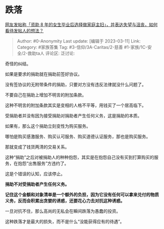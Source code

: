 # 跌落
[网友发帖称「资助 8 年的女生毕业后选择做家庭主妇」，并表达失望与沮丧，如何看待发帖人的想法？](https://www.zhihu.com/question/587886963/answer/2931548568)

> Author: #0-Anonymity
> Last update: [编辑于 2023-03-11]
> Link:
> Category: #家族答集
> Tag: #3-信仰/3A-Caritas/2-慈善 #1-家族/1C-安全/2-救助ta人
> 评论区:
> 泛讨论:

奇怪的纠结。

如果是要求的捐助就在捐助前签好协议。

没有签协议的无附带条件的捐助，只要对方没有违反法律就没什么问题了。

不要自己在捐助上增加不明言的附加条款。

这种不明言的附加条款其实是变相的人格不平等，用钱买了一个居高临下。

受捐助者并没有因为接受捐助对捐助者产生任何义务，这是捐助的本质。

如果有，那么这个捐助立刻变性为购买服务。

哪怕是购买感激服务、购买认可服务、购买道德认证服务，那也是购买服务。

那就变成了钱货两清的交易关系。

这种“捐助”之后对被捐助人的种种抱怨，其实是在抱怨自己没有买到打算购买的服务，在抱怨“出售服务”方违约了。

这是个错误的认知，应该停止。

**捐助不对受捐助者产生任何义务。**

**记住这个金额和对象清单是一个额外的负担，因为它没有任何可以拿来兑付的物质义务，反而会积累出贪婪的诱惑，还要花心力去对抗这种诱惑。**

一旦对抗不住，那么高尚的无私会在瞬间跌落为愚蠢的投资。

这种跌落才是最大的损失，而不是什么“没能获得应有的待遇”。
